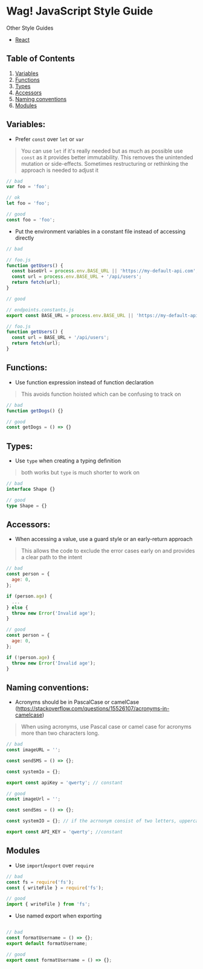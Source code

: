 # Wag! JavaScript Style Guide 

Other Style Guides

- [React](https://github.com/johnsantos-wag/wag-javascript-styleguide/tree/master/react)

## Table of Contents

1. [Variables](#variables)
2. [Functions](#functions)
3. [Types](#types)
4. [Accessors](#accessors)
5. [Naming conventions](#naming-conventions)
6. [Modules](#modules)

## Variables:

- Prefer `const` over `let` or `var`

> You can use `let` if it's really needed but as much as possible use `const` as it provides better immutability. This removes the unintended mutation or side-effects. Sometimes restructuring or rethinking the approach is needed to adjust it

```js
// bad
var foo = 'foo';

// ok
let foo = 'foo';

// good
const foo = 'foo';

```

- Put the environment variables in a constant file instead of accessing directly

```js
// bad

// foo.js
function getUsers() {
  const baseUrl = process.env.BASE_URL || 'https://my-default-api.com';
  const url = process.env.BASE_URL + '/api/users';
  return fetch(url);
}

// good

// endpoints.constants.js
export const BASE_URL = process.env.BASE_URL || 'https://my-default-api.com';

// foo.js
function getUsers() {
  const url = BASE_URL + '/api/users';
  return fetch(url);
}

```

## Functions:

- Use function expression instead of function declaration

> This avoids function hoisted which can be confusing to track on

```js
// bad
function getDogs() {}

// good
const getDogs = () => {}
```

## Types:

- Use `type` when creating a typing definition
> both works but `type` is much shorter to work on

```ts
// bad 
interface Shape {}

// good
type Shape = {}
```

## Accessors:

- When accessing a value, use a guard style or an early-return approach

> This allows the code to exclude the error cases early on and provides a clear path to the intent

```js
// bad
const person = {
  age: 0,
};

if (person.age) { 
  ...
} else {
  throw new Error('Invalid age');
}

// good
const person = {
  age: 0,
};

if (!person.age) {
  throw new Error('Invalid age');  
}
```

## Naming conventions:

- Acronyms should be in PascalCase or camelCase (https://stackoverflow.com/questions/15526107/acronyms-in-camelcase)

> When using acronyms, use Pascal case or camel case for acronyms more than two characters long. 

```js
// bad 
const imageURL = '';

const sendSMS = () => {};

const systemIo = {};

export const apiKey = 'qwerty'; // constant

// good
const imageUrl = '';

const sendSms = () => {};

const systemIO = {}; // if the acrnonym consist of two letters, uppercase

export const API_KEY = 'qwerty'; //constant
```


## Modules 

- Use `import`/`export` over `require`

```js
// bad
const fs = require('fs');
const { writeFile } = require('fs');

// good
import { writeFile } from 'fs';
```

- Use named export when exporting 

```js

// bad
const formatUsername = () => {};
export default formatUsername;

// good
export const formatUsername = () => {};
```
